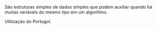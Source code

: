 São estruturas simples de dados simples que podem auxiliar quando há muitas variáveis do mesmo tipo em um algoritimo.

Utilização do Portugol.